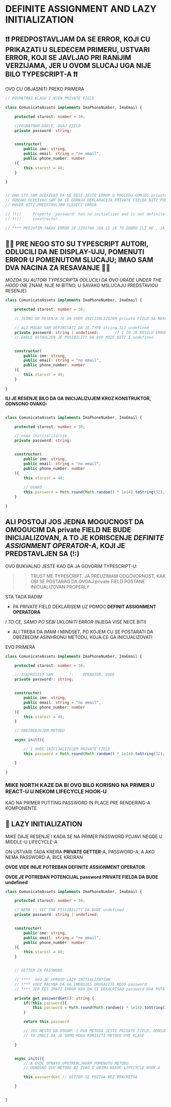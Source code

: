 # DEFINITE ASSIGNMENT AND LAZY INITIALIZATION

## :exclamation::exclamation: PREDPOSTAVLJAM DA SE ERROR, KOJI CU PRIKAZATI U SLEDECEM PRIMERU, USTVARI ERROR, KOJI SE JAVLJAO PRI RANIJIM VERZIJAMA, JER U OVOM SLUCAJ UGA NIJE BILO TYPESCRIPT-A :exclamation::exclamation:

OVO CU OBJASNITI PREKO PRIMERA

```typescript
// POSMATRAJ KLASU I NJEN PRIVATE FIELD

class ComunicateAssets implements ImaPhoneNumber, ImaEmail {

    protected starost: number = 38;

    //POSMATRAM DAKLE, OVAJ FIELD
    private password: string;


    constructor(
        public ime: string,
        public email: string = "no email",
        public phone_number: number
    ){
        this.starost = 48;
    }

}


// ONO STO SAM OCEKIVAO DA SE DESI JESTE ERROR U POGLEDU GONJEG private FILEDA
// ODNSNO OCEKIVAO SAM DA CE GORNJA DEKLARACIJA PRIVATE FIELDA BITI PODVUCENA I DA CE NA
// HOVER BITI PREDSTAVLJAN SLEDECI ERROR

// !!!!     Property 'password' has no initializer and is not definitely assigned in the
// !!!!     constructor.

// **** MEDJUTIM TAKAV ERROR JE IZOSTAO (DA LI JE TO DOBRO ILI NE , JA TO NE ZNAM)

```

## :volcano::volcano: PRE NEGO STO SU TYPESCRIPT AUTORI, ODLUCILI DA NE DISPLAY-UJU, POMENUTI ERROR U POMENUTOM SLUCAJU; IMAO SAM DVA NACINA ZA RESAVANJE :volcano::volcano:

*MOZDA SU AUTORI TYPESCRIPTA ODLUCILI DA OVO URADE UNDER THE HOOD* (NE ZNAM, NIJE NI BITNO; U SAVAKO MSLUCAJU PREDSTAVICU RESENJE)

```typescript
class ComunicateAssets implements ImaPhoneNumber, ImaEmail {

    protected starost: number = 38;

    // JEDNO OD RESENJA JE DA UVEK INICIJALIZUJEM private FIELD SA NEKOM VREDNSOCU

    // ALI MOGAO SAM DEFINISATI DA JE TYPE string ILI undefined
    private password: string | undefined;       // I TO JE RESILO ERROR
    // DAKLE OSTAVLJEN JE POSIBILITY DA OVO MOZE BITI I undefined


    constructor(
        public ime: string,
        public email: string = "no email",
        public phone_number: number
    ){
        this.starost = 48;
    }

}
```

**ILI JE RESENJE BILO DA GA INICIJALIZUJEM KROZ KONSTRUKTOR, ODNSONO OVAKO:**

```typescript

class ComunicateAssets implements ImaPhoneNumber, ImaEmail {

    protected starost: number = 38;

    // nema inicijalizacije
    private password: string;


    constructor(
        public ime: string,
        public email: string = "no email",
        public phone_number: number
    ){
        this.starost = 48;
        
        // OVAKO
        this.password = Math.round(Math.random() * 1e14).toString(32);
    }

}
```

## ALI POSTOJI JOS JEDNA MOGUCNOST DA OMOGUCIM DA private FIELD NE BUDE INICIJALIZOVAN, A TO JE KORISCENJE *DEFINITE ASSIGNMENT OPERATOR-A*, KOJI JE PREDSTAVLJEN SA (!:)

OVO BUKVALNO JESTE KAO DA JA GOVORIM TYPESCRIPT-U:

>> TRUST ME TYPESCRIPT.
>> JA PREUZIMAM ODGOVORNOST, KAK OBI SE POSTARAO DA OVOAJ private FIELD POSTANE INICIJALIZOVAN PROPERLY

STA TADA RADIM

- PA PRIVATE FIELD DEKLARISEM UZ POMOC **DEFINIT ASSIGNMENT OPERATORA**

*I TO CE, SAMO PO SEBI UKLONITI ERROR* (NJEGA VISE NECE BITI)

- ALI TREBA DA IMAM I MINDSET, PO KOJEM CU SE POSTARATI DA OBEZBEDIM ASINHRONU METODU, KOJA CE GA INICIJALIZOVATI

EVO PRIMERA

```typescript
class ComunicateAssets implements ImaPhoneNumber, ImaEmail {

    protected starost: number = 38;

    // ISKORISTIO SAM       !:    OPERATOR, OVDE
    private password!: string;


    constructor(
        public ime: string,
        public email: string = "no email",
        public phone_number: number
    ){
        this.starost = 48;
    }

    // OBEZBEDJUJEM METODU

    async init(){

        // I OVDE INICIJALIZUJEM PRIVATE FIELD
        this.password = Math.round(Math.random() * 1e14).toString(32);

    }

}
```

### MIKE NORTH KAZE DA BI OVO BILO KORISNO NA PRIMER U REACT-U U NEKOM LIFECYCLE HOOK-U

KAO NA PRIMER PUTTING PASSWORD IN PLACE PRE RENDERING-A KOMPONENTE

## :octopus: LAZY INITIALIZATION

MIKE DAJE RESENJE I KADA SE NA PRIMER PASSWORD POJAVI NEGDE U MIDDLE-U LIFECYCLE-A

ON USTVARI TADA KREIRA **PRIVATE GETTER**-A, PASSWORD-A, A AKO NEMA PASSWORD-A, BICE KREIRAN

**OVDE VIDE INIJE POTREBAN DEFINITE ASSIGNMENT OPERATOR**

**OVDE JE POTREBAN POTENCIJAL password PRIVATE FIELDA DA BUDE undefined**

```typescript
class ComunicateAssets implements ImaPhoneNumber, ImaEmail {

    protected starost: number = 38;

    // NEMA !: VEC IMA PISSIBILITY DA BUDE undefined
    private password: string | undefined;


    constructor(
        public ime: string,
        public email: string = "no email",
        public phone_number: number
    ){
        this.starost = 48;
    }


    // GETTER ZA PASSWORD

    // ****  OVO JE UPRAVO LAZY INITIALIZATION
    // **** VODI RACUNA DA GA IMENUJES DRUGACIJE NEGO password
    // **** JER CES IMATI ERROR KAO DA SI DEKALRISAO password DVA PUTA

    private get passwordGet(): string {
        if(!this.password){
            this.password = Math.round(Math.random() * 1e14).toString(32);
        }

        return this.password

        // JOS NESTO DA DODAM: I OVA METODA JESTE PRIVATE FIELD, ODNSOSNO PRIVATE METODA
        // TO ZNACI DA JE SAMO MOGU KORISITI METODE OVE KLASE

    }


    async init(){
        // A OVDE UPRAVO UPOTREBLJAVAM POMENUTU METODU
        // ODNOSNO OVU METODU BI ZVAO U OBIMU NEKOG LIFECYCLE HOOK-A

        this.passwordGet // GETTER SE POZIVA BEZ BRACKETSA

    }


}
```
